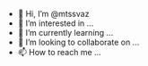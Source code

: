 - 👋 Hi, I’m @mtssvaz
- 👀 I’m interested in ...
- 🌱 I’m currently learning ...
- 💞️ I’m looking to collaborate on ...
- 📫 How to reach me ...

<!---
mtssvaz/mtssvaz is a ✨ special ✨ repository because its `README.md` (this file) appears on your GitHub profile.
You can click the Preview link to take a look at your changes.
--->
